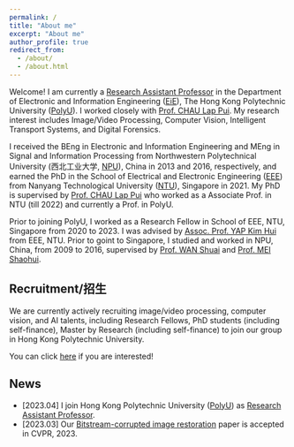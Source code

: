 ```yaml
---
permalink: /
title: "About me"
excerpt: "About me"
author_profile: true
redirect_from: 
  - /about/
  - /about.html
---
```


Welcome! I am currently a [Research Assistant Professor](https://research.polyu.edu.hk/en/persons/yi-wang-3) in the Department of Electronic and Information Engineering ([EiE](https://www.polyu.edu.hk/eie/)), The Hong Kong Polytechnic University ([PolyU](https://www.polyu.edu.hk/)). I worked closely with [Prof. CHAU Lap Pui](https://www.polyu.edu.hk/eie/people/academic-staff/prof-chau-lap-pui/). My research interest includes Image/Video Processing, Computer Vision, Intelligent Transport Systems, and Digital Forensics.

I received the BEng in Electronic and Information Engineering and MEng in Signal and Information Processing from Northwestern Polytechnical University (西北工业大学, [NPU](https://en.nwpu.edu.cn/)), China in 2013 and 2016, respectively, and earned the PhD in the School of Electrical and Electronic Engineering ([EEE](https://www.ntu.edu.sg/eee/)) from Nanyang Technological University ([NTU](https://www.ntu.edu.sg/)), Singapore in 2021. My PhD is supervised by [Prof. CHAU Lap Pui](https://www.polyu.edu.hk/eie/people/academic-staff/prof-chau-lap-pui/) who worked as a Associate Prof. in NTU (till 2022) and currently a Prof. in PolyU. 

Prior to joining PolyU, I worked as a Research Fellow in School of EEE, NTU, Singapore from 2020 to 2023. I was advised by [Assoc. Prof. YAP Kim Hui](https://dr.ntu.edu.sg/cris/rp/rp01044) from EEE, NTU. Prior to goint to Singapore, I studied and worked in NPU, China, from 2009 to 2016, supervised by [Prof. WAN Shuai](https://teacher.nwpu.edu.cn/en/wanshuai.html) and [Prof. MEI Shaohui](https://teacher.nwpu.edu.cn/en/meishaohui.html).

## Recruitment/招生
We are currently actively recruiting image/video processing, computer vision, and AI talents, including Research Fellows, PhD students (including self-finance), Master by Research (including self-finance) to join our group in Hong Kong Polytechnic University.

You can click [here](https://forms.office.com/r/WKHmJEaBDb) if you are interested!

## News
* [2023.04] I join Hong Kong Polytechnic University ([PolyU](https://www.polyu.edu.hk/)) as [Research Assistant Professor](https://research.polyu.edu.hk/en/persons/yi-wang-3).
* [2023.03] Our [Bitstream-corrupted image restoration](https://arxiv.org/abs/2304.06976) paper is accepted in CVPR, 2023.


<!-- {% include base_path %}

{% for post in site.news reversed %}
  {% include news.html %}
{% endfor %} -->

<!-- My co-authors and colleagues of the research group include  -->

<!-- I earned my PhD in Political Science from the
[University *of* North Carolina *at* Chapel Hill](https://www.unc.edu) and my
B.A. in Political Science from [Haverford College](https://www.haverford.edu).
My academic work has been [published](publications) or is forthcoming in
*International Studies Quarterly*, *Conflict Management and Peace Science*,
*Political Science Research and Methods*, and *PS: Political Science & Politics*,
among other outlets. This [research](research) explores the causes and
consequences of political violence using a broad variety of methods such as
latent variable models, geospatial analysis, and big data. While primarily
focused on civil conflict, it also examines contentious political phenomena
including terrorism and economic statecraft, and develops new measures of
institutions in international relations. I have [teaching](teaching) experience
in both quantitative methodology and international relations, and am a certified
instructor with [The Carpentries](https://carpentries.org). -->
